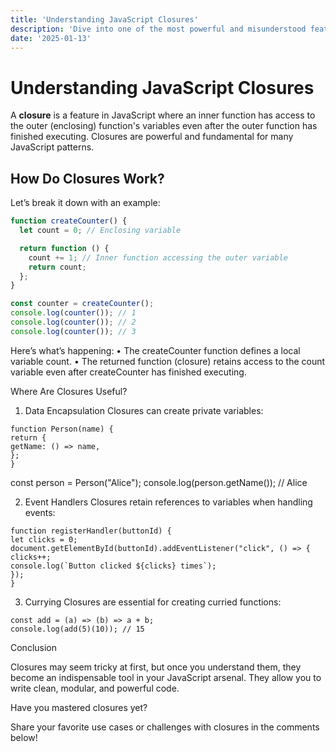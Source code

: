 ```yaml
---
title: 'Understanding JavaScript Closures'
description: 'Dive into one of the most powerful and misunderstood features of JavaScript — closures.'
date: '2025-01-13'
---
```


# Understanding JavaScript Closures

A **closure** is a feature in JavaScript where an inner function has access to the outer (enclosing) function's variables even after the outer function has finished executing. Closures are powerful and fundamental for many JavaScript patterns.

## How Do Closures Work?

Let’s break it down with an example:

```javascript
function createCounter() {
  let count = 0; // Enclosing variable

  return function () {
    count += 1; // Inner function accessing the outer variable
    return count;
  };
}

const counter = createCounter();
console.log(counter()); // 1
console.log(counter()); // 2
console.log(counter()); // 3
```

Here’s what’s happening:
• The createCounter function defines a local variable count.
• The returned function (closure) retains access to the count variable even after createCounter has finished executing.

Where Are Closures Useful?

1. Data Encapsulation
   Closures can create private variables:

```
function Person(name) {
return {
getName: () => name,
};
}
```

const person = Person("Alice");
console.log(person.getName()); // Alice

2. Event Handlers
   Closures retain references to variables when handling events:

```
function registerHandler(buttonId) {
let clicks = 0;
document.getElementById(buttonId).addEventListener("click", () => {
clicks++;
console.log(`Button clicked ${clicks} times`);
});
}
```

3. Currying
   Closures are essential for creating curried functions:

```
const add = (a) => (b) => a + b;
console.log(add(5)(10)); // 15
```

Conclusion

Closures may seem tricky at first, but once you understand them, they become an indispensable tool in your JavaScript arsenal. They allow you to write clean, modular, and powerful code.

Have you mastered closures yet?

Share your favorite use cases or challenges with closures in the comments below!
